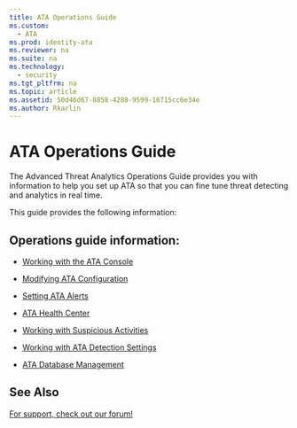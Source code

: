 ```yaml
---
title: ATA Operations Guide
ms.custom: 
  - ATA
ms.prod: identity-ata
ms.reviewer: na
ms.suite: na
ms.technology: 
  - security
ms.tgt_pltfrm: na
ms.topic: article
ms.assetid: 50d46d67-8858-4288-9599-16715cc6e34e
ms.author: Rkarlin
---
```

# ATA Operations Guide
The Advanced Threat Analytics Operations Guide provides you with information to help you set up ATA so that you can fine tune threat detecting and analytics in real time.

This guide provides the following information:

## Operations guide information:

-   [Working with the ATA Console](../Topic/Working_with_the_ATA_Console.md)

-   [Modifying ATA Configuration](../Topic/Modifying_ATA_Configuration.md)

-   [Setting ATA Alerts](../Topic/Setting_ATA_Alerts.md)

-   [ATA Health Center](../Topic/ATA_Health_Center.md)

-   [Working with Suspicious Activities](../Topic/Working_with_Suspicious_Activities.md)

-   [Working with ATA Detection Settings](../Topic/Working_with_ATA_Detection_Settings.md)

-   [ATA Database Management](../Topic/ATA_Database_Management.md)

## See Also
[For support, check out our forum!](https://social.technet.microsoft.com/Forums/security/en-US/home?forum=mata)

